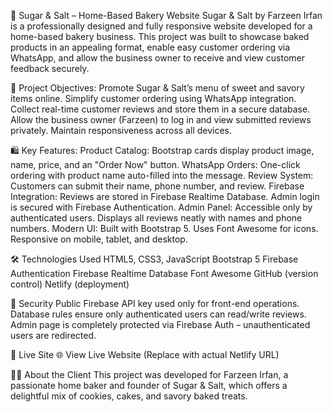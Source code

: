 🍰 Sugar & Salt – Home-Based Bakery Website
Sugar & Salt by Farzeen Irfan is a professionally designed and fully responsive website developed for a home-based bakery business. This project was built to showcase baked products in an appealing format, enable easy customer ordering via WhatsApp, and allow the business owner to receive and view customer feedback securely.

🎯 Project Objectives:
Promote Sugar & Salt’s menu of sweet and savory items online.
Simplify customer ordering using WhatsApp integration.
Collect real-time customer reviews and store them in a secure database.
Allow the business owner (Farzeen) to log in and view submitted reviews privately.
Maintain responsiveness across all devices.

🛍 Key Features:
Product Catalog: Bootstrap cards display product image, name, price, and an "Order Now" button.
WhatsApp Orders: One-click ordering with product name auto-filled into the message.
Review System: Customers can submit their name, phone number, and review.
Firebase Integration:
Reviews are stored in Firebase Realtime Database.
Admin login is secured with Firebase Authentication.
Admin Panel:
Accessible only by authenticated users.
Displays all reviews neatly with names and phone numbers.
Modern UI:
Built with Bootstrap 5.
Uses Font Awesome for icons.
Responsive on mobile, tablet, and desktop.

🛠 Technologies Used
HTML5, CSS3, JavaScript
Bootstrap 5
Firebase Authentication
Firebase Realtime Database
Font Awesome
GitHub (version control)
Netlify (deployment)

🔐 Security
Public Firebase API key used only for front-end operations.
Database rules ensure only authenticated users can read/write reviews.
Admin page is completely protected via Firebase Auth – unauthenticated users are redirected.

🔗 Live Site
🌐 View Live Website
(Replace with actual Netlify URL)

👩‍🍳 About the Client
This project was developed for Farzeen Irfan, a passionate home baker and founder of Sugar & Salt, which offers a delightful mix of cookies, cakes, and savory baked treats.
